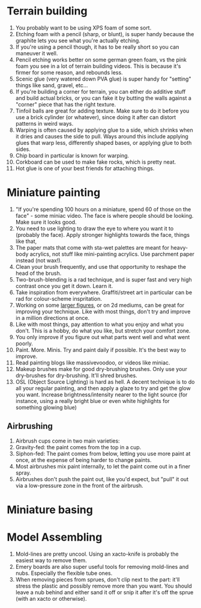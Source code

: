 # Terrain building
1. You probably want to be using XPS foam of some sort.
1. Etching foam with a pencil (sharp, or blunt), is super handy because the graphite lets you see what you're actually etching.
1. If you're using a pencil though, it has to be really short so you can maneuver it well.
1. Pencil etching works better on some german green foam, vs the pink foam you see in a lot of terrain building videos. This is because it's firmer for some reason, and rebounds less.
1. Scenic glue (very watered down PVA glue) is super handy for "setting" things like sand, gravel, etc...
1. If you're building a corner for terrain, you can either do additive stuff and build actual bricks, or you can fake it by butting the walls against a "corner" piece that has the right texture.
1. Tinfoil balls are great for adding texture. Make sure to do it before you use a brick cylinder (or whatever), since doing it after can distort patterns in weird ways.
1. Warping is often caused by applying glue to a side, which shrinks when it dries and causes the side to pull. Ways around this include applying glues that warp less, differently shaped bases, or applying glue to both sides.
1. Chip board in particular is known for warping.
1. Corkboard can be used to make fake rocks, which is pretty neat.
1. Hot glue is one of your best friends for attaching things.

# Miniature painting
1. "If you're spending 100 hours on a miniature, spend 60 of those on the face" - some miniac video. The face is where people should be looking. Make sure it looks good.
1. You need to use lighting to draw the eye to where you want it to (probably the face). Apply stronger highlights towards the face, things like that,
1. The paper mats that come with sta-wet palettes are meant for heavy-body acrylics, not stuff like mini-painting acrylics. Use parchment paper instead (not wax!).
1. Clean your brush frequently, and use that opportunity to reshape the head of the brush.
1. Two-brush-blending is a rad technique, and is super fast and very high contrast once you get it down. Learn it.
1. Take inspiration from everywhere. Graffiti/street art in particular can be rad for colour-scheme inspritation.
1. Working on some [larger figures](https://youtu.be/qqzqCC8RhXI?t=249), or on 2d mediums, can be great for improving your technique. Like with most things, don't try and improve in a million directions at once.
1. Like with most things, pay attention to what you enjoy and what you don't. This is a hobby, do what you like, but stretch your comfort zone.
1. You only improve if you figure out what parts went well and what went poorly.
1. Paint. More. Minis. Try and paint daily if possible. It's the best way to improve.
1. Read painting blogs like massivevoodoo, or videos like miniac.
1. Makeup brushes make for good dry-brushing brushes. Only use your dry-brushes for dry-brushing. It'll shred brushes.
1. OSL (Object Source Lighting) is hard as hell. A decent technique is to do all your regular painting, and then apply a glaze to try and get the glow you want. Increase brightness/intensity nearer to the light source (for instance, using a really bright blue or even white highlights for something glowing blue)


## Airbrushing
1. Airbrush cups come in two main varieties:
  1. Gravity-fed: the paint comes from the top in a cup.
  1. Siphon-fed: The paint comes from below, letting you use more paint at once, at the expense of being harder to change paints.
1. Most airbrushes mix paint internally, to let the paint come out in a finer spray.
1. Airbrushes don't push the paint out, like you'd expect, but "pull" it out via a low-pressure zone in the front of the airbrush.

# Miniature basing

# Model Assembling
1. Mold-lines are pretty uncool. Using an xacto-knife is probably the easiest way to remove them.
1. Emery boards are also super useful tools for removing mold-lines and nubs. Especially the flexible tube ones.
1. When removing pieces from sprues, don't clip next to the part: it'll stress the plastic and possibly remove more than you want. You should leave a nub behind and either sand it off or snip it after it's off the sprue (with an xacto or otherwise).
